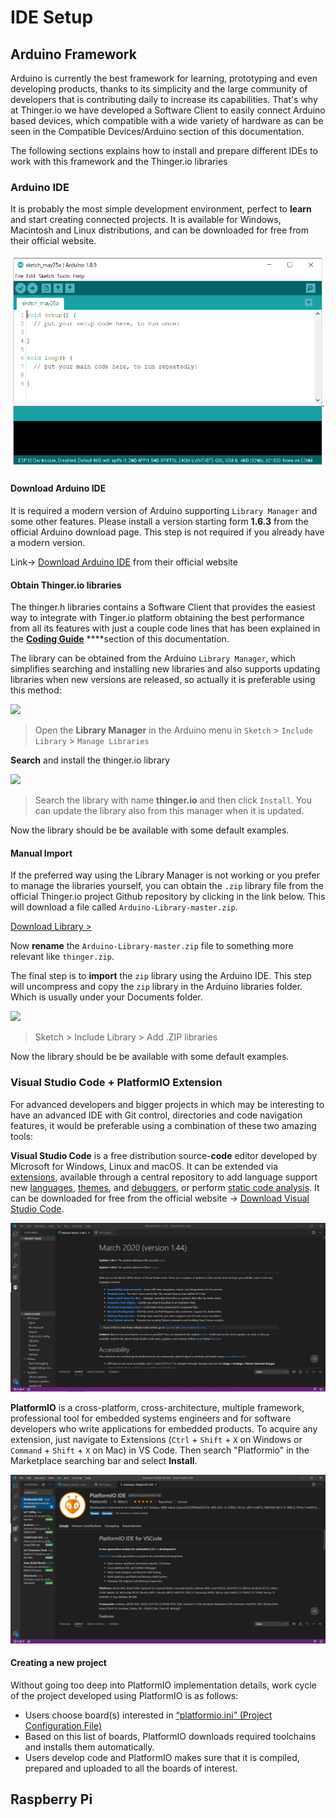 # IDE Setup

## Arduino Framework

Arduino is currently the best framework for learning, prototyping and even developing products, thanks to its simplicity and the large community of developers that is contributing daily to increase its capabilities. That's why at Thinger.io we have developed a Software Client to easily connect Arduino based devices, which compatible with a wide variety of hardware as can be seen in the Compatible Devices/Arduino section of this documentation.

The following sections explains how to install and prepare different IDEs to work with this framework and the Thinger.io libraries

### Arduino IDE

It is probably the most simple development environment, perfect to **learn** and start creating connected projects. It is available for Windows, Macintosh and Linux distributions, and can be downloaded for free from their official website.

![](../.gitbook/assets/image%20%28252%29.png)

#### Download Arduino IDE

It is required a modern version of Arduino supporting `Library Manager` and some other features. Please install a version starting form **1.6.3** from the official Arduino download page. This step is not required if you already have a modern version.

Link-&gt; [Download Arduino IDE](https://www.arduino.cc/en/Main/Software) from their official website

#### Obtain Thinger.io libraries

The thinger.h libraries contains a Software Client that provides the easiest way to integrate with Tinger.io platform obtaining the best performance from all its features with just a couple code lines that has been explained in the [**Coding Guide**](./) ****section of this documentation. 

The library can be obtained from the Arduino  `Library Manager`, which simplifies searching and installing new libraries and also supports updating libraries when new versions are released, so actually it is preferable using this method:

![](https://discoursefiles.s3-eu-west-1.amazonaws.com/original/1X/30a5f56c8917f8a26b03efb2438bfa444d531b2f.png)

> Open the **Library Manager** in the Arduino menu in `Sketch` &gt; `Include Library` &gt; `Manage Libraries`

**Search** and install the thinger.io library

![](https://discoursefiles.s3-eu-west-1.amazonaws.com/original/1X/0e8bc7c86b5aff26aea7649741b592c8157cae11.png)

> Search the library with name **thinger.io** and then click `Install`. You can update the library also from this manager when it is updated.

Now the library should be be available with some default examples.

#### Manual Import

If the preferred way using the Library Manager is not working or you prefer to manage the libraries yourself, you can obtain the `.zip` library file from the official Thinger.io project Github repository by clicking in the link below. This will download a file called `Arduino-Library-master.zip`.

[Download Library &gt;](https://github.com/thinger-io/Arduino-Library/archive/master.zip)

Now **rename** the `Arduino-Library-master.zip` file to something more relevant like `thinger.zip`.

The final step is to **import** the `zip` library using the Arduino IDE. This step will uncompress and copy the `zip` library in the Arduino libraries folder. Which is usually under your Documents folder.

![](../.gitbook/assets/add-zip-library.png)

> Sketch &gt; Include Library &gt; Add .ZIP libraries

Now the library should be be available with some default examples.

### Visual Studio Code + PlatformIO Extension 

For advanced developers and bigger projects in which may be interesting to have an advanced IDE with Git control, directories and code navigation features, it would be preferable using a combination of these two amazing tools:

**Visual Studio Code** is a free distribution source-**code** editor developed by Microsoft for Windows, Linux and macOS. It can be extended via [extensions](https://en.wikipedia.org/wiki/Plug-in_%28computing%29), available through a central repository to add language support new [languages](https://en.wikipedia.org/wiki/Programming_language), [themes](https://en.wikipedia.org/wiki/Theme_%28computing%29), and [debuggers](https://en.wikipedia.org/wiki/Debugger), or perform [static code analysis](https://en.wikipedia.org/wiki/Static_code_analysis). It can be downloaded for free from the official website -&gt; [Download Visual Studio Code](https://code.visualstudio.com/download). 

![](../.gitbook/assets/image%20%28243%29.png)

**PlatformIO** is a cross-platform, cross-architecture, multiple framework, professional tool for embedded systems engineers and for software developers who write applications for embedded products. To acquire any extension, just navigate to Extensions \(`Ctrl` + `Shift` + `X` on Windows or `Command` + `Shift` + `X` on Mac\) in VS Code. Then search "Platformio" in the Marketplace searching bar and select **Install**.

![](../.gitbook/assets/image%20%28246%29.png)

#### Creating a new project 

Without going too deep into PlatformIO implementation details, work cycle of the project developed using PlatformIO is as follows:

* Users choose board\(s\) interested in [“platformio.ini” \(Project Configuration File\)](https://docs.platformio.org/en/latest/projectconf/index.html#projectconf)
* Based on this list of boards, PlatformIO downloads required toolchains and installs them automatically.
* Users develop code and PlatformIO makes sure that it is compiled, prepared and uploaded to all the boards of interest.

## Raspberry Pi

